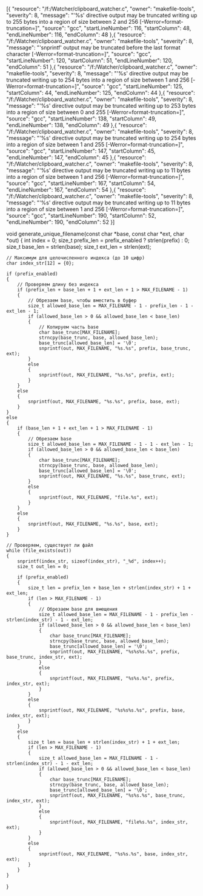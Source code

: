 [{
	"resource": "/f:/Watcher/clipboard_watcher.c",
	"owner": "makefile-tools",
	"severity": 8,
	"message": "'%s' directive output may be truncated writing up to 255 bytes into a region of size between 2 and 256 [-Werror=format-truncation=]",
	"source": "gcc",
	"startLineNumber": 116,
	"startColumn": 48,
	"endLineNumber": 116,
	"endColumn": 48
},{
	"resource": "/f:/Watcher/clipboard_watcher.c",
	"owner": "makefile-tools",
	"severity": 8,
	"message": "'snprintf' output may be truncated before the last format character [-Werror=format-truncation=]",
	"source": "gcc",
	"startLineNumber": 120,
	"startColumn": 51,
	"endLineNumber": 120,
	"endColumn": 51
},{
	"resource": "/f:/Watcher/clipboard_watcher.c",
	"owner": "makefile-tools",
	"severity": 8,
	"message": "'%s' directive output may be truncated writing up to 254 bytes into a region of size between 1 and 256 [-Werror=format-truncation=]",
	"source": "gcc",
	"startLineNumber": 125,
	"startColumn": 44,
	"endLineNumber": 125,
	"endColumn": 44
},{
	"resource": "/f:/Watcher/clipboard_watcher.c",
	"owner": "makefile-tools",
	"severity": 8,
	"message": "'%s' directive output may be truncated writing up to 253 bytes into a region of size between 0 and 255 [-Werror=format-truncation=]",
	"source": "gcc",
	"startLineNumber": 138,
	"startColumn": 49,
	"endLineNumber": 138,
	"endColumn": 49
},{
	"resource": "/f:/Watcher/clipboard_watcher.c",
	"owner": "makefile-tools",
	"severity": 8,
	"message": "'%s' directive output may be truncated writing up to 254 bytes into a region of size between 1 and 255 [-Werror=format-truncation=]",
	"source": "gcc",
	"startLineNumber": 147,
	"startColumn": 45,
	"endLineNumber": 147,
	"endColumn": 45
},{
	"resource": "/f:/Watcher/clipboard_watcher.c",
	"owner": "makefile-tools",
	"severity": 8,
	"message": "'%s' directive output may be truncated writing up to 11 bytes into a region of size between 1 and 256 [-Werror=format-truncation=]",
	"source": "gcc",
	"startLineNumber": 167,
	"startColumn": 54,
	"endLineNumber": 167,
	"endColumn": 54
},{
	"resource": "/f:/Watcher/clipboard_watcher.c",
	"owner": "makefile-tools",
	"severity": 8,
	"message": "'%s' directive output may be truncated writing up to 11 bytes into a region of size between 1 and 256 [-Werror=format-truncation=]",
	"source": "gcc",
	"startLineNumber": 190,
	"startColumn": 52,
	"endLineNumber": 190,
	"endColumn": 52
}]


void generate_unique_filename(const char *base, const char *ext, char *out)
{
    int index = 0;
    size_t prefix_len = prefix_enabled ? strlen(prefix) : 0;
    size_t base_len = strlen(base);
    size_t ext_len = strlen(ext);

    // Максимум для целочисленного индекса (до 10 цифр)
    char index_str[12] = {0};

    if (prefix_enabled)
    {
        // Проверяем длину без индекса
        if (prefix_len + base_len + 1 + ext_len + 1 > MAX_FILENAME - 1)
        {
            // Обрезаем base, чтобы вместить в буфер
            size_t allowed_base_len = MAX_FILENAME - 1 - prefix_len - 1 - ext_len - 1;
            if (allowed_base_len > 0 && allowed_base_len < base_len)
            {
                // Копируем часть base
                char base_trunc[MAX_FILENAME];
                strncpy(base_trunc, base, allowed_base_len);
                base_trunc[allowed_base_len] = '\0';
                snprintf(out, MAX_FILENAME, "%s.%s", prefix, base_trunc, ext);
            }
            else
            {
                snprintf(out, MAX_FILENAME, "%s.%s", prefix, ext);
            }
        }
        else
        {
            snprintf(out, MAX_FILENAME, "%s.%s", prefix, base, ext);
        }
    }
    else
    {
        if (base_len + 1 + ext_len + 1 > MAX_FILENAME - 1)
        {
            // Обрезаем base
            size_t allowed_base_len = MAX_FILENAME - 1 - 1 - ext_len - 1;
            if (allowed_base_len > 0 && allowed_base_len < base_len)
            {
                char base_trunc[MAX_FILENAME];
                strncpy(base_trunc, base, allowed_base_len);
                base_trunc[allowed_base_len] = '\0';
                snprintf(out, MAX_FILENAME, "%s.%s", base_trunc, ext);
            }
            else
            {
                snprintf(out, MAX_FILENAME, "file.%s", ext);
            }
        }
        else
        {
            snprintf(out, MAX_FILENAME, "%s.%s", base, ext);
        }
    }

    // Проверяем, существует ли файл
    while (file_exists(out))
    {
        snprintf(index_str, sizeof(index_str), "_%d", index++);
        size_t out_len = 0;

        if (prefix_enabled)
        {
            size_t len = prefix_len + base_len + strlen(index_str) + 1 + ext_len;
            if (len > MAX_FILENAME - 1)
            {
                // Обрезаем base для вмещения
                size_t allowed_base_len = MAX_FILENAME - 1 - prefix_len - strlen(index_str) - 1 - ext_len;
                if (allowed_base_len > 0 && allowed_base_len < base_len)
                {
                    char base_trunc[MAX_FILENAME];
                    strncpy(base_trunc, base, allowed_base_len);
                    base_trunc[allowed_base_len] = '\0';
                    snprintf(out, MAX_FILENAME, "%s%s%s.%s", prefix, base_trunc, index_str, ext);
                }
                else
                {
                    snprintf(out, MAX_FILENAME, "%s%s.%s", prefix, index_str, ext);
                }
            }
            else
            {
                snprintf(out, MAX_FILENAME, "%s%s%s.%s", prefix, base, index_str, ext);
            }
        }
        else
        {
            size_t len = base_len + strlen(index_str) + 1 + ext_len;
            if (len > MAX_FILENAME - 1)
            {
                size_t allowed_base_len = MAX_FILENAME - 1 - strlen(index_str) - 1 - ext_len;
                if (allowed_base_len > 0 && allowed_base_len < base_len)
                {
                    char base_trunc[MAX_FILENAME];
                    strncpy(base_trunc, base, allowed_base_len);
                    base_trunc[allowed_base_len] = '\0';
                    snprintf(out, MAX_FILENAME, "%s%s.%s", base_trunc, index_str, ext);
                }
                else
                {
                    snprintf(out, MAX_FILENAME, "file%s.%s", index_str, ext);
                }
            }
            else
            {
                snprintf(out, MAX_FILENAME, "%s%s.%s", base, index_str, ext);
            }
        }
    }
}
